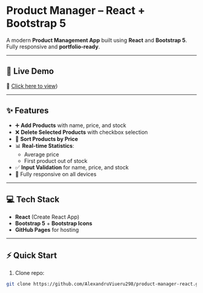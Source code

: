 # Product Manager – React + Bootstrap 5

A modern **Product Management App** built using **React** and **Bootstrap 5**.  
Fully responsive and **portfolio-ready**.

---

## 🚀 Live Demo
🔗 [Click here to view]([https://alexandruvieru298.github.io/product-manager-react/))

---

## ✨ Features
- ➕ **Add Products** with name, price, and stock
- ❌ **Delete Selected Products** with checkbox selection
- 🔄 **Sort Products by Price**
- 📊 **Real-time Statistics**:
  - Average price
  - First product out of stock
- ✅ **Input Validation** for name, price, and stock
- 📱 Fully responsive on all devices

---

## 💻 Tech Stack
- **React** (Create React App)
- **Bootstrap 5** + **Bootstrap Icons**
- **GitHub Pages** for hosting

---

## ⚡ Quick Start

1. Clone repo:
```bash
git clone https://github.com/AlexandruViueru298/product-manager-react.git

